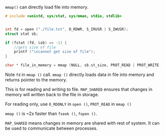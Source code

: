 `mmap()` can directly load file into memory.



```C
# include <unistd, sys/stat, sys/mman, stdio, stdlib>


int fd = open ("./file.txt", O_RDWR, S_IRUSR | S_IWUSR);
struct stat sb;

if (fstat (fd, &sb) == -1) {
	//gets size of file
	printf ("\ncannot get size of file");
}

char * file_in_memory = mmap (NULL, sb.st_size, PROT_READ | PROT_WRITE, MAP_SHARED, fd, 0);

```



Note `fd` in `mmap ()` call. `mmap ()` directly loads data in file into memory and returns pointer to the memory.

This is for reading and writing to file. `MAP_SHARED` ensures that changes in memory will written back to the file in storage.

For reading only, use `O_RDONLY` in `open ()`, `PROT_READ` in `mmap ()`


`mmap ()` is ~2x faster than `fseek ()`, `fopen ()`.


`MAP_SHARED` means changes in memory are shared with rest of system. It can be used to communicate between processes.